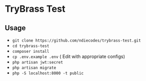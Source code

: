 # TryBrass Test

## Usage

-   `git clone https://github.com/ndiecodes/trybrass-test.git`
-   `cd trybrass-test`
-   `composer install`
-   `cp .env.example .env` ( Edit with appropriate configs)
-   `php artisan jwt:secret`
-   `php artisan migrate`
-   `php -S localhost:8000 -t public`
